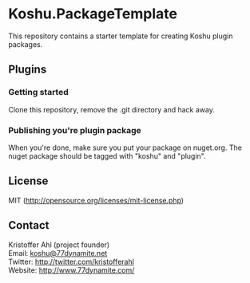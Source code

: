 # Koshu.PackageTemplate

This repository contains a starter template for creating Koshu plugin packages.

## Plugins

### Getting started
Clone this repository, remove the .git directory and hack away.

### Publishing you're plugin package
When you're done, make sure you put your package on nuget.org. The nuget package should be tagged with "koshu" and "plugin".

## License
MIT (http://opensource.org/licenses/mit-license.php)

## Contact
Kristoffer Ahl (project founder)  
Email: koshu@77dynamite.net  
Twitter: http://twitter.com/kristofferahl  
Website: http://www.77dynamite.com/